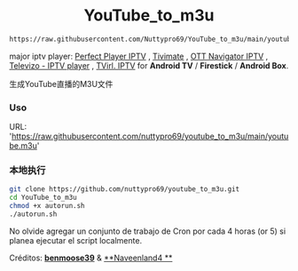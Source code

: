 <h1 align="center"> YouTube_to_m3u </h1>

``` bash
https://raw.githubusercontent.com/Nuttypro69/YouTube_to_m3u/main/youtube.m3u
```

major iptv player: [Perfect Player IPTV](http://niklabs.com/) ,
                   [Tivimate](https://play.google.com/store/apps/details?id=ar.tvplayer.tv&hl=en_IN&gl=US) ,
                   [OTT Navigator IPTV](https://play.google.com/store/apps/details?id=studio.scillarium.ottnavigator&hl=en_IN&gl=US) ,
                   [Televizo - IPTV player](https://m.apkpure.com/televizo-iptv-player/com.ottplay.ottplay) ,
                   [TVirl. IPTV](https://play.google.com/store/apps/details?id=by.stari4ek.tvirl)  for **Android TV** / **Firestick** / **Android Box**.

生成YouTube直播的M3U文件

### Uso 
URL: 'https://raw.githubusercontent.com/nuttypro69/youtube_to_m3u/main/youtube.m3u'

### 本地执行

``` bash
git clone https://github.com/nuttypro69/youtube_to_m3u.git
cd YouTube_to_m3u
chmod +x autorun.sh
./autorun.sh
```

No olvide agregar un conjunto de trabajo de Cron por cada 4 horas (or 5) si planea ejecutar el script localmente.

Créditos: [**benmoose39**](https://github.com/benmoose39)
 & [**Naveenland4 **](https://github.com/naveenland4)
